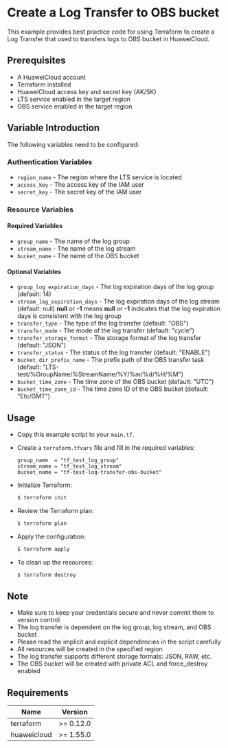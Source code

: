 # Create a Log Transfer to OBS bucket

This example provides best practice code for using Terraform to create a Log Transfer that used to transfers logs to
OBS bucket in HuaweiCloud.

## Prerequisites

* A HuaweiCloud account
* Terraform installed
* HuaweiCloud access key and secret key (AK/SK)
* LTS service enabled in the target region
* OBS service enabled in the target region

## Variable Introduction

The following variables need to be configured:

### Authentication Variables

* `region_name` - The region where the LTS service is located
* `access_key` - The access key of the IAM user
* `secret_key` - The secret key of the IAM user

### Resource Variables

#### Required Variables

* `group_name` - The name of the log group
* `stream_name` - The name of the log stream
* `bucket_name` - The name of the OBS bucket

#### Optional Variables

* `group_log_expiration_days` - The log expiration days of the log group (default: 14)
* `stream_log_expiration_days` - The log expiration days of the log stream (default: null)
  **null** or **-1** means **null** or **-1** indicates that the log expiration days is consistent with the log group
* `transfer_type` - The type of the log transfer (default: "OBS")
* `transfer_mode` - The mode of the log transfer (default: "cycle")
* `transfer_storage_format` - The storage format of the log transfer (default: "JSON")
* `transfer_status` - The status of the log transfer (default: "ENABLE")
* `bucket_dir_prefix_name` - The prefix path of the OBS transfer task
  (default: "LTS-test/%GroupName/%StreamName/%Y/%m/%d/%H/%M")
* `bucket_time_zone` - The time zone of the OBS bucket (default: "UTC")
* `bucket_time_zone_id` - The time zone ID of the OBS bucket (default: "Etc/GMT")

## Usage

* Copy this example script to your `main.tf`.

* Create a `terraform.tfvars` file and fill in the required variables:

  ```hcl
  group_name  = "tf_test_log_group"
  stream_name = "tf_test_log_stream"
  bucket_name = "tf-test-log-transfer-obs-bucket"
  ```

* Initialize Terraform:

  ```bash
  $ terraform init
  ```

* Review the Terraform plan:

  ```bash
  $ terraform plan
  ```

* Apply the configuration:

  ```bash
  $ terraform apply
  ```

* To clean up the resources:

  ```bash
  $ terraform destroy
  ```

## Note

* Make sure to keep your credentials secure and never commit them to version control
* The log transfer is dependent on the log group, log stream, and OBS bucket
* Please read the implicit and explicit dependencies in the script carefully
* All resources will be created in the specified region
* The log transfer supports different storage formats: JSON, RAW, etc.
* The OBS bucket will be created with private ACL and force_destroy enabled

## Requirements

| Name | Version |
| ---- | ---- |
| terraform | >= 0.12.0 |
| huaweicloud | >= 1.55.0 |
